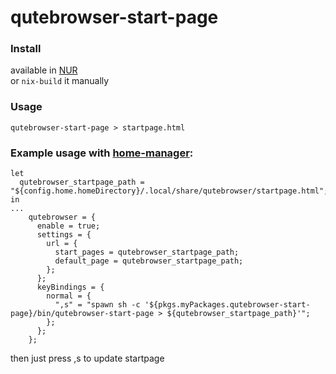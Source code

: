 # qutebrowser-start-page

### Install
available in [NUR]( https://nur.nix-community.org/repos/afreakk/ )  
or `nix-build` it manually

### Usage
```
qutebrowser-start-page > startpage.html
```

### Example usage with [home-manager](https://github.com/nix-community/home-manager):
```
let
  qutebrowser_startpage_path = "${config.home.homeDirectory}/.local/share/qutebrowser/startpage.html";
in
...
    qutebrowser = {
      enable = true;
      settings = {
        url = {
          start_pages = qutebrowser_startpage_path;
          default_page = qutebrowser_startpage_path;
        };
      };
      keyBindings = {
        normal = {
          ",s" = "spawn sh -c '${pkgs.myPackages.qutebrowser-start-page}/bin/qutebrowser-start-page > ${qutebrowser_startpage_path}'";
        };
      };
    };
```
then just press ,s to update startpage
